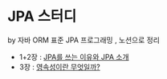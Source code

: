 # JPA 스터디
by 자바 ORM 표준 JPA 프로그래밍 , 노션으로 정리
- 1+2장 : [JPA를 쓰는 이유와 JPA 소개](https://chestnut-equinox-ac9.notion.site/JPA-JPA-29d2182bd6274ad1a630b6cb243a9830)
- 3장 : [영속성이란 무엇일까?](https://chestnut-equinox-ac9.notion.site/9c61ca3ab187493389ca0998e825b10f)